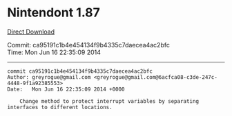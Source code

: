 # Nintendont 1.87
[Direct Download](./Nintendont.zip)

Commit: ca95191c1b4e454134f9b4335c7daecea4ac2bfc  
Time: Mon Jun 16 22:35:09 2014   

-----

```
commit ca95191c1b4e454134f9b4335c7daecea4ac2bfc
Author: greyrogue@gmail.com <greyrogue@gmail.com@6acfca08-c3de-247c-4448-9f1a92385553>
Date:   Mon Jun 16 22:35:09 2014 +0000

    Change method to protect interrupt variables by separating interfaces to different locations.
```
